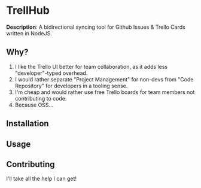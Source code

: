 # TrellHub
**Description**: A bidirectional syncing tool for Github Issues & Trello Cards
written in NodeJS.

## Why?
1. I like the Trello UI better for team collaboration, as it adds less "developer"-typed overhead.
2. I would rather separate "Project Management" for non-devs from "Code Repository" for developers in a tooling sense.
3. I'm cheap and would rather use free Trello boards for team members not contributing to code.
4. Because OSS...

## Installation

## Usage

## Contributing
I'll take all the help I can get!
